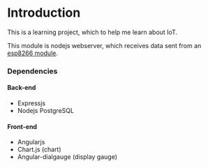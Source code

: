 # Introduction
This is a learning project, which to help me learn about IoT.

This module is nodejs webserver, which receives data sent from an [esp8266 module](https://github.com/lehn85/slm-monitoring-station-esp8266).

### Dependencies
#### Back-end
- Expressjs
- Nodejs PostgreSQL
#### Front-end
- Angularjs
- Chart.js (chart)
- Angular-dialgauge (display gauge)
